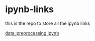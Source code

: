 # ipynb-links
this is the repo to store all the ipynb links

[data_preprocessing.ipynb](https://drive.google.com/file/d/1TuvoasLU4Oo19XZrfwGOQSQGpUcO3T4u/view?usp=sharing)
